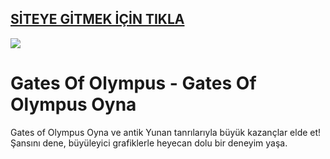 ## <a href="https://tinyurl.com/ydf5y7kb">SİTEYE GİTMEK İÇİN TIKLA</a>

<a href="https://tinyurl.com/ydf5y7kb"><img src="https://s7.gifyu.com/images/SPbaN.gif"></a>

# Gates Of Olympus - Gates Of Olympus Oyna
Gates of Olympus Oyna ve antik Yunan tanrılarıyla büyük kazançlar elde et! Şansını dene, büyüleyici grafiklerle heyecan dolu bir deneyim yaşa.
